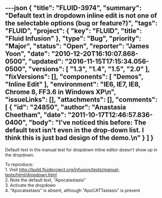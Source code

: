 ---json
{
  "title": "FLUID-3974",
  "summary": "Default text in dropdown inline edit is not one of the selectable options (bug or feature?)",
  "tags": "FLUID",
  "project": {
    "key": "FLUID",
    "title": "Fluid Infusion"
  },
  "type": "Bug",
  "priority": "Major",
  "status": "Open",
  "reporter": "James Yoon",
  "date": "2010-12-20T16:10:07.868-0500",
  "updated": "2016-11-15T17:15:34.056-0500",
  "versions": [
    "1.3",
    "1.4",
    "1.5",
    "2.0"
  ],
  "fixVersions": [],
  "components": [
    "Demos",
    "Inline Edit"
  ],
  "environment": "IE6, IE7, IE8, Chrome 8, FF3.6 in Windows XP\n",
  "issueLinks": [],
  "attachments": [],
  "comments": [
    {
      "id": "24850",
      "author": "Anastasia Cheetham",
      "date": "2011-10-17T12:46:57.836-0400",
      "body": "I've noticed this before: The default text isn't even in the drop-down list. I think this is just bad design of the demo.\n"
    }
  ]
}
---
Default text in the manual test for dropdown inline editor doesn't show up in the dropdown.

To reproduce:\
1\. Visit <http://build.fluidproject.org/infusion/tests/manual-tests/html/dropdown.html>\
2\. Note the default text, "Apocatastasis"\
3\. Activate the dropdown\
4\. "Apocatastasis" is absent, although "ApoCATTastasis" is present

        
